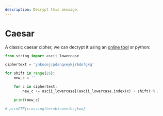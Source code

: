```yaml
---
description: Decrypt this message.
---
```


# Caesar

A classic caesar cipher, we can decrypt it using an [online tool](https://www.dcode.fr/caesar-cipher) or python:

```python
from string import ascii_lowercase

ciphertext = 'ynkooejcpdanqxeykjrbdofgkq'

for shift in range(26):
    new_c = ''

    for c in ciphertext:
        new_c += ascii_lowercase[(ascii_lowercase.index(c) + shift) % 26]

    print(new_c)

# picoCTF{crossingtherubiconvfhsjkou}
```
